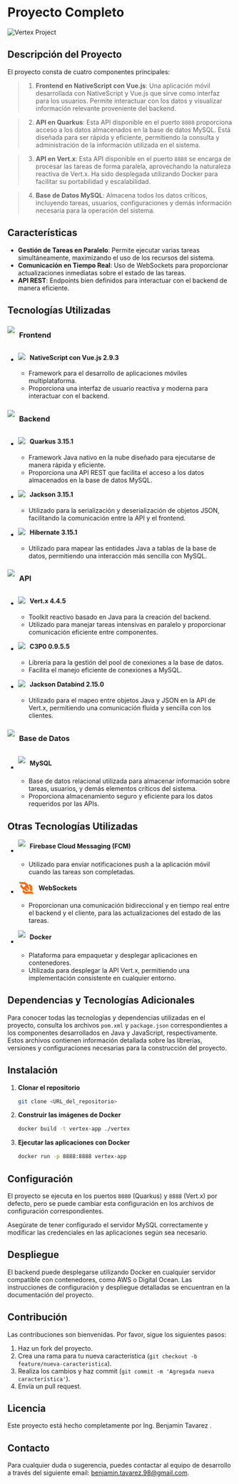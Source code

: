 # Proyecto Completo
![Vertex Project](https://skillicons.dev/icons?i=docker,java,vuejs,mysql,quarkus,vertx,nativescript)

## Descripción del Proyecto

El proyecto consta de cuatro componentes principales:

> 1. **Frontend en NativeScript con Vue.js**: Una aplicación móvil desarrollada con NativeScript y Vue.js que sirve como interfaz para los usuarios. Permite interactuar con los datos y visualizar información relevante proveniente del backend.

> 2. **API en Quarkus**: Esta API disponible en el puerto `8080` proporciona acceso a los datos almacenados en la base de datos MySQL. Está diseñada para ser rápida y eficiente, permitiendo la consulta y administración de la información utilizada en el sistema.

> 3. **API en Vert.x**: Esta API disponible en el puerto `8888`  se encarga de procesar las tareas de forma paralela, aprovechando la naturaleza reactiva de Vert.x. Ha sido desplegada utilizando Docker para facilitar su portabilidad y escalabilidad.

> 4. **Base de Datos MySQL**: Almacena todos los datos críticos, incluyendo tareas, usuarios, configuraciones y demás información necesaria para la operación del sistema.


## Características

- **Gestión de Tareas en Paralelo**: Permite ejecutar varias tareas simultáneamente, maximizando el uso de los recursos del sistema.
- **Comunicación en Tiempo Real**: Uso de WebSockets para proporcionar actualizaciones inmediatas sobre el estado de las tareas.
- **API REST**: Endpoints bien definidos para interactuar con el backend de manera eficiente.

## Tecnologías Utilizadas

### <span style="display: inline-flex; align-items: center;gap:10px"><img src="https://simpleskill.icons.workers.dev/svg?i=nativescript" height="40">  Frontend</span>

- **<span style="display: inline-flex; align-items: center;gap:10px">
 <img src="https://simpleskill.icons.workers.dev/svg?i=vue.js" height="20">  NativeScript con Vue.js 2.9.3** </span>

  - Framework para el desarrollo de aplicaciones móviles multiplataforma.
  - Proporciona una interfaz de usuario reactiva y moderna para interactuar con el backend.


### <span style="display: inline-flex; align-items: center;gap:10px"><img src="https://skillicons.dev/icons?i=java" height="40">  Backend</span>

- **<span style="display: inline-flex; align-items: center;gap:10px">
 <img src="https://simpleskill.icons.workers.dev/svg?i=quarkus" height="20">  Quarkus 3.15.1** </span>
  - Framework Java nativo en la nube diseñado para ejecutarse de manera rápida y eficiente.
  - Proporciona una API REST que facilita el acceso a los datos almacenados en la base de datos MySQL.

- **<span style="display: inline-flex; align-items: center;gap:10px">
 <img src="https://cdn-icons-png.flaticon.com/512/136/136525.png
 " height="20">  Jackson 3.15.1** </span>
  - Utilizado para la serialización y deserialización de objetos JSON, facilitando la comunicación entre la API y el frontend.

- **<span style="display: inline-flex; align-items: center;gap:10px">
 <img src="https://simpleskill.icons.workers.dev/svg?i=Hibernate" height="20">  Hibernate 3.15.1** </span>
  - Utilizado para mapear las entidades Java a tablas de la base de datos, permitiendo una interacción más sencilla con MySQL.


### <span style="display: inline-flex; align-items: center;gap:10px"><img src="https://skillicons.dev/icons?i=java" height="40">  API</span>


- **<span style="display: inline-flex; align-items: center;gap:10px">
 <img src="https://simpleskill.icons.workers.dev/svg?i=eclipsevertdotx" height="20">  Vert.x 4.4.5** </span>

  - Toolkit reactivo basado en Java para la creación del backend.
  - Utilizado para manejar tareas intensivas en paralelo y proporcionar comunicación eficiente entre componentes.

- **<span style="display: inline-flex; align-items: center;gap:10px">
 <img src="https://dt-cdn.net/hub/connection-pools_r9Q4U4J.png" height="20"> C3P0 0.9.5.5** </span>
  - Librería para la gestión del pool de conexiones a la base de datos.
  - Facilita el manejo eficiente de conexiones a MySQL.

- **<span style="display: inline-flex; align-items: center;gap:10px">
 <img src="https://cdn-icons-png.flaticon.com/512/136/136525.png
 " height="20">  Jackson Databind 2.15.0** </span>
  - Utilizado para el mapeo entre objetos Java y JSON en la API de Vert.x, permitiendo una comunicación fluida y sencilla con los clientes.



### <span style="display: inline-flex; align-items: center;gap:10px"><img src="https://cdn-icons-png.flaticon.com/512/9850/9850774.png" height="40">  Base de Datos</span>

- **<span style="display: inline-flex; align-items: center;gap:10px">
 <img src="https://simpleskill.icons.workers.dev/svg?i=mySQL" height="30"> MySQL** </span>

  - Base de datos relacional utilizada para almacenar información sobre tareas, usuarios, y demás elementos críticos del sistema.
  - Proporciona almacenamiento seguro y eficiente para los datos requeridos por las APIs.

## Otras Tecnologías Utilizadas


- **<span style="display: inline-flex; align-items: center;gap:10px">
 <img src="https://simpleskill.icons.workers.dev/svg?i=firebase" height="30"> Firebase Cloud Messaging (FCM)** </span>

  - Utilizado para enviar notificaciones push a la aplicación móvil cuando las tareas son completadas.

- **<span style="display: inline-flex; align-items: center;gap:10px">
 <img src="https://raw.githubusercontent.com/Marfusios/websocket-client/master/websocket-logo.png" height="27"> WebSockets** </span>
  - Proporcionan una comunicación bidireccional y en tiempo real entre el backend y el cliente, para las actualizaciones del estado de las tareas.

- **<span style="display: inline-flex; align-items: center;gap:10px">
 <img src="https://simpleskill.icons.workers.dev/svg?i=Docker" height="30"> Docker** </span>

  - Plataforma para empaquetar y desplegar aplicaciones en contenedores.
  - Utilizada para desplegar la API Vert.x, permitiendo una implementación consistente en cualquier entorno.

## Dependencias y Tecnologías Adicionales

Para conocer todas las tecnologías y dependencias utilizadas en el proyecto, consulta los archivos `pom.xml` y `package.json` correspondientes a los componentes desarrollados en Java y JavaScript, respectivamente. Estos archivos contienen información detallada sobre las librerías, versiones y configuraciones necesarias para la construcción del proyecto.

## Instalación

1. **Clonar el repositorio**
   ```bash
   git clone <URL_del_repositorio>
   ```

2. **Construir las imágenes de Docker**
   ```bash
   docker build -t vertex-app ./vertex
   ```

3. **Ejecutar las aplicaciones con Docker**
   ```bash
   docker run -p 8888:8888 vertex-app
   ```



## Configuración

El proyecto se ejecuta en los puertos `8080` (Quarkus) y `8888` (Vert.x) por defecto, pero se puede cambiar esta configuración en los archivos de configuración correspondientes.

Asegúrate de tener configurado el servidor MySQL correctamente y modificar las credenciales en las aplicaciones según sea necesario.

## Despliegue

El backend puede desplegarse utilizando Docker en cualquier servidor compatible con contenedores, como AWS o Digital Ocean. Las instrucciones de configuración y despliegue detalladas se encuentran en la documentación del proyecto.

## Contribución

Las contribuciones son bienvenidas. Por favor, sigue los siguientes pasos:

1. Haz un fork del proyecto.
2. Crea una rama para tu nueva característica (`git checkout -b feature/nueva-caracteristica`).
3. Realiza los cambios y haz commit (`git commit -m 'Agregada nueva característica'`).
4. Envía un pull request.

## Licencia

Este proyecto está hecho completamente por Ing. Benjamin Tavarez .

## Contacto

Para cualquier duda o sugerencia, puedes contactar al equipo de desarrollo a través del siguiente email: [benjamin.tavarez.98@gmail.com](mailto:benjamin.tavarez.98@gmail.com).
